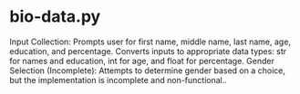 # bio-data.py
Input Collection: Prompts user for first name, middle name, last name, age, education, and percentage. Converts inputs to appropriate data types: str for names and education, int for age, and float for percentage. Gender Selection (Incomplete): Attempts to determine gender based on a choice, but the implementation is incomplete and non-functional..
